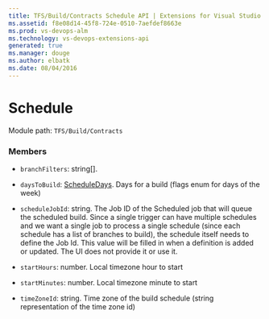 ```yaml
---
title: TFS/Build/Contracts Schedule API | Extensions for Visual Studio Team Services
ms.assetid: f8e08d14-45f8-724e-0510-7aefdef8663e
ms.prod: vs-devops-alm
ms.technology: vs-devops-extensions-api
generated: true
ms.manager: douge
ms.author: elbatk
ms.date: 08/04/2016
---
```


# Schedule

Module path: `TFS/Build/Contracts`


### Members

* `branchFilters`: string[]. 

* `daysToBuild`: [ScheduleDays](./ScheduleDays.md). Days for a build (flags enum for days of the week)

* `scheduleJobId`: string. The Job ID of the Scheduled job that will queue the scheduled build. Since a single trigger can have multiple schedules and we want a single job to process a single schedule (since each schedule has a list of branches to build), the schedule itself needs to define the Job Id. This value will be filled in when a definition is added or updated.  The UI does not provide it or use it.

* `startHours`: number. Local timezone hour to start

* `startMinutes`: number. Local timezone minute to start

* `timeZoneId`: string. Time zone of the build schedule (string representation of the time zone id)

